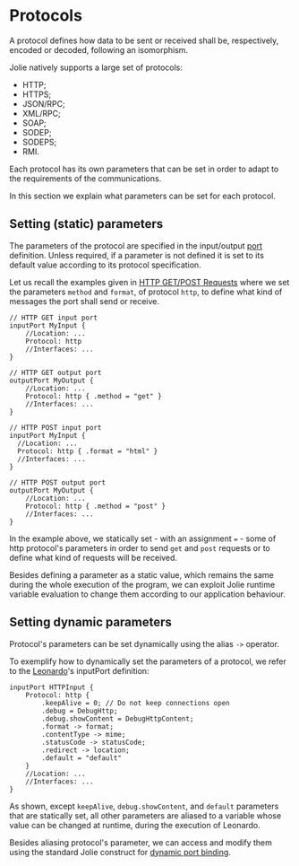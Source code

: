 # Protocols

A protocol defines how data to be sent or received shall be, respectively, encoded or decoded, following an isomorphism.

Jolie natively supports a large set of protocols:

* HTTP;
* HTTPS;
* JSON/RPC;
* XML/RPC;
* SOAP;
* SODEP;
* SODEPS;
* RMI.

Each protocol has its own parameters that can be set in order to adapt to the requirements of the communications.

In this section we explain what parameters can be set for each protocol.

## Setting \(static\) parameters

The parameters of the protocol are specified in the input/output [port](https://jolielang.gitbook.io/docs/basics/communication-ports) definition. Unless required, if a parameter is not defined it is set to its default value according to its protocol specification.

Let us recall the examples given in [HTTP GET/POST Requests](https://jolielang.gitbook.io/docs/web-applications/web_get_post) where we set the parameters `method` and `format`, of protocol `http`, to define what kind of messages the port shall send or receive.

```text
// HTTP GET input port
inputPort MyInput {
    //Location: ...
    Protocol: http
    //Interfaces: ...
}

// HTTP GET output port
outputPort MyOutput {
    //Location: ...
    Protocol: http { .method = "get" }
    //Interfaces: ...
}

// HTTP POST input port
inputPort MyInput {
  //Location: ...
  Protocol: http { .format = "html" }
  //Interfaces: ...
}

// HTTP POST output port
outputPort MyOutput {
    //Location: ...
    Protocol: http { .method = "post" }
    //Interfaces: ...
}
```

In the example above, we statically set - with an assignment `=` - some of http protocol's parameters in order to send `get` and `post` requests or to define what kind of requests will be received.

Besides defining a parameter as a static value, which remains the same during the whole execution of the program, we can exploit Jolie runtime variable evaluation to change them according to our application behaviour.

## Setting dynamic parameters

Protocol's parameters can be set dynamically using the alias `->` operator.

To exemplify how to dynamically set the parameters of a protocol, we refer to the [Leonardo](https://github.com/jolie/docs/tree/17849b39db5140ffe17f04d698cd6945df1d999f/protocols/web_applications/leonardo/README.md)'s inputPort definition:

```text
inputPort HTTPInput {
    Protocol: http {
        .keepAlive = 0; // Do not keep connections open
        .debug = DebugHttp; 
        .debug.showContent = DebugHttpContent;
        .format -> format;
        .contentType -> mime;
        .statusCode -> statusCode;
        .redirect -> location;
        .default = "default"
    }
    //Location: ...
    //Interfaces: ...
}
```

As shown, except `keepAlive`, `debug.showContent`, and `default` parameters that are statically set, all other parameters are aliased to a variable whose value can be changed at runtime, during the execution of Leonardo.

Besides aliasing protocol's parameter, we can access and modify them using the standard Jolie construct for [dynamic port binding](https://jolielang.gitbook.io/docs/basics/dynamic_binding).

